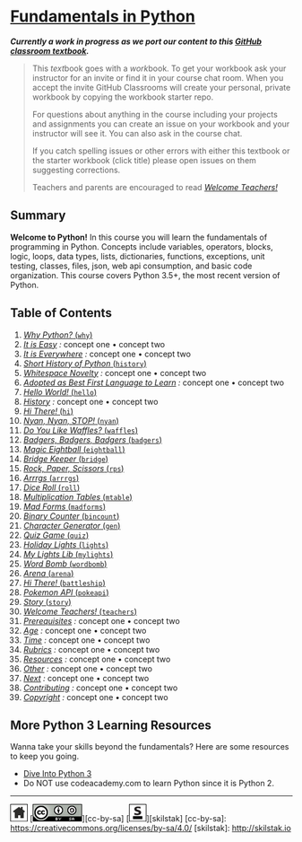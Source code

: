 # [Fundamentals in Python][work]
[work]: https://github.com/skilstak/pyfun-work/blob/gh-pages/README.md

***Currently a work in progress as we port our content to this [GitHub
classroom textbook][text-work].***

[text-work]: https://blog.skilstak.io/github-as-text-book-and-work-book-828ffada9542#.etr9ts7me

>  This *text*book goes with a *work*book. To get your workbook ask your
>  instructor for an invite or find it in your course chat room.
>  When you accept the invite GitHub Classrooms will create your 
>  personal, private workbook by copying the workbook starter repo.
> 
>  For questions about anything in the course including your projects
>  and assignments you can create an issue on your workbook and your
>  instructor will see it. You can also ask in the course chat.
> 
>  If you catch spelling issues or other errors with either this textbook
>  or the starter workbook (click title) please open issues on them
>  suggesting corrections.
>  
>  Teachers and parents are encouraged to
>  read [*Welcome Teachers!*](teachers/README.md)

## Summary
**Welcome to Python!** In this course you will learn the fundamentals
of programming in Python. Concepts include variables, operators,
blocks, logic, loops, data types, lists, dictionaries, functions,
exceptions, unit testing, classes, files, json, web api consumption,
and basic code organization. This course covers Python 3.5+, the most
recent version of Python.

## Table of Contents
1. [*Why Python?* (`why`)](why/README.md)
  1. [*It is Easy*](why/README.md#it-is-easy)
*:* concept one • concept two
  2. [*It is Everywhere*](why/README.md#it-is-everywhere)
*:* concept one • concept two
2. [*Short History of Python* (`history`)](history/README.md)
  1. [*Whitespace Novelty*](history/README.md#whitespace-novelty)
*:* concept one • concept two
  2. [*Adopted as Best First Language to Learn*](history/README.md#adopted-as-best-first-language-to-learn)
*:* concept one • concept two
3. [*Hello World!* (`hello`)](hello/README.md)
  1. [*History*](hello/README.md#history)
*:* concept one • concept two
4. [*Hi There!* (`hi`)](hi/README.md)
5. [*Nyan, Nyan, STOP!* (`nyan`)](nyan/README.md)
6. [*Do You Like Waffles?* (`waffles`)](waffles/README.md)
7. [*Badgers, Badgers, Badgers* (`badgers`)](badgers/README.md)
8. [*Magic Eightball* (`eightball`)](eightball/README.md)
9. [*Bridge Keeper* (`bridge`)](bridge/README.md)
10. [*Rock, Paper, Scissors* (`rps`)](rps/README.md)
11. [*Arrrgs* (`arrrgs`)](arrrgs/README.md)
12. [*Dice Roll* (`roll`)](roll/README.md)
13. [*Multiplication Tables* (`mtable`)](mtable/README.md)
14. [*Mad Forms* (`madforms`)](madforms/README.md)
15. [*Binary Counter* (`bincount`)](bincount/README.md)
16. [*Character Generator* (`gen`)](gen/README.md)
17. [*Quiz Game* (`quiz`)](quiz/README.md)
18. [*Holiday Lights* (`lights`)](lights/README.md)
19. [*My Lights Lib* (`mylights`)](mylights/README.md)
20. [*Word Bomb* (`wordbomb`)](wordbomb/README.md)
21. [*Arena* (`arena`)](arena/README.md)
22. [*Hi There!* (`battleship`)](battleship/README.md)
23. [*Pokemon API* (`pokeapi`)](pokeapi/README.md)
24. [*Story* (`story`)](story/README.md)
25. [*Welcome Teachers!* (`teachers`)](teachers/README.md)
  1. [*Prerequisites*](teachers/README.md#prerequisites)
*:* concept one • concept two
  2. [*Age*](teachers/README.md#age)
*:* concept one • concept two
  3. [*Time*](teachers/README.md#time)
*:* concept one • concept two
  4. [*Rubrics*](teachers/README.md#rubrics)
*:* concept one • concept two
  5. [*Resources*](teachers/README.md#resources)
*:* concept one • concept two
  6. [*Other*](teachers/README.md#other)
*:* concept one • concept two
  7. [*Next*](teachers/README.md#next)
*:* concept one • concept two
  8. [*Contributing*](teachers/README.md#contributing)
*:* concept one • concept two
  9. [*Copyright*](teachers/README.md#copyright)
*:* concept one • concept two


## More Python 3 Learning Resources
Wanna take your skills beyond the fundamentals? Here are some
resources to keep you going.

* [Dive Into Python 3](http://www.diveintopython3.net)
* Do NOT use codeacademy.com to learn Python since it is Python 2.

---
[![home](/assets/home-bw.png)](/README.md)
[![cc-by-sa](/assets/cc-by-sa.png)][cc-by-sa]
[![skilstak](/assets/skilstak-logo-bw.png)][skilstak]
[cc-by-sa]: https://creativecommons.org/licenses/by-sa/4.0/
[skilstak]: http://skilstak.io


